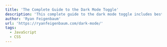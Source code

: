 ```yaml
---
title: 'The Complete Guide to the Dark Mode Toggle'
description: 'This complete guide to the dark mode toggle includes best practices for implementing a color mode switcher on your website using custom variables, prefers-color-scheme, and more, all with a very pretty demo!'
author: 'Ryan Feigenbaum'
url: 'https://ryanfeigenbaum.com/dark-mode/'
tags:
  - JavaScript
  - CSS
---
```

